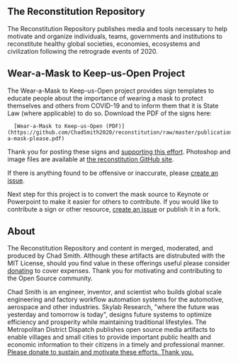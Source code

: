 ## The Reconstitution Repository

The Reconstitution Repository publishes media and tools necessary to help motivate and organize individuals, teams, governments and institutions to reconstitute healthy global societies, economies, ecosystems and civilization following the retrograde events of 2020.

## Wear-a-Mask to Keep-us-Open Project

The Wear-a-Mask to Keep-us-Open project provides sign templates to educate people about the importance of wearing a mask to protect themselves and others from COVID-19 and to inform them that it is State Law (where applicable) to do so. Download the PDF of the signs here:
      
      [Wear-a-Mask to Keep-us-Open (PDF)](https://github.com/ChadSmith2020/reconstitution/raw/master/publications/wear-a-mask-please.pdf)  
 
 Thank you for posting these signs and [supporting this effort](https://paypal.me/skylabvr). Photoshop and image files are available at [the reconstitution GitHub site](https://github.com/ChadSmith2020/reconstitution). 

If there is anything found to be offensive or inaccurate, please [create an issue](https://github.com/ChadSmith2020/reconstitution/issues).

Next step for this project is to convert the mask source to Keynote or Powerpoint to make it easier for others to contribute. If you would like to contribute a sign or other resource, [create an issue](https://github.com/ChadSmith2020/reconstitution/issues) or publish it in a fork.

## About

The Reconstitution Repository and content in merged, moderated, and produced by Chad Smith. Although these artifacts are distrubuted with the MIT License, should you find value in these offerings useful please consider [donating](https://paypal.me/skylabvr) to cover expenses. Thank you for motivating and contributing to the Open Source community.  

Chad Smith is an engineer, inventor, and scientist who builds global scale engineering and factory workflow automation systems for the automotive, aerospace and other industries. Skylab Research, "where the future was yesterday and tomorrow is today", designs future systems to optimize efficiency and prosperity while maintaining traditional lifestyles. The Metropolitan District Dispatch publishes open source media artifacts to enable villages and small cities to provide important public health and economic information to their citizens in a timely and professional manner. [Please donate to sustain and motivate these efforts. Thank you.](https://paypal.me/skylabvr)
